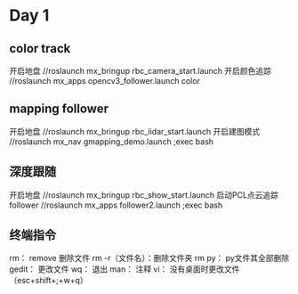 # Day 1

## color track

  开启地盘
//roslaunch mx_bringup rbc_camera_start.launch
  开启颜色追踪
//roslaunch mx_apps opencv3_follower.launch color


## mapping follower

  开启地盘
//roslaunch mx_bringup rbc_lidar_start.launch
  开启建图模式
//roslaunch mx_nav gmapping_demo.launch ;exec bash

## 深度跟随

  开启地盘
//roslaunch mx_bringup rbc_show_start.launch
  启动PCL点云追踪follower
//roslaunch mx_apps follower2.launch ;exec bash

## 终端指令
 rm： remove 删除文件
 rm -r（文件名）：删除文件夹
 rm py： py文件其全部删除
 gedit： 更改文件
 wq： 退出
 man： 注释
 vi： 没有桌面时更改文件 （esc+shift+;+w+q）
   


  

